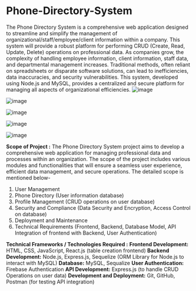 # Phone-Directory-System

The Phone Directory System is a comprehensive web application designed to streamline and 
simplify the management of organizational/staff/employee/client information within a 
company. This system will provide a robust platform for performing CRUD (Create, Read, 
Update, Delete) operations on professional data. As companies grow, the complexity of 
handling employee information, client information, staff data, and departmental 
management increases. Traditional methods, often reliant on spreadsheets or disparate 
software solutions, can lead to inefficiencies, data inaccuracies, and security vulnerabilities. 
This system, developed using Node.js and MySQL, provides a centralized and secure platform 
for managing all aspects of organizational efficiencies. 
![image](https://github.com/user-attachments/assets/184a5fc1-ed5a-4185-bfd3-2df983ac266b)

![image](https://github.com/user-attachments/assets/1d4d7a7b-f98d-4630-9e2b-07b69f646185)

![image](https://github.com/user-attachments/assets/6fd7c79e-2654-4d76-a2fc-183b0db42bc4)

![image](https://github.com/user-attachments/assets/65c5be0b-efd7-4f06-9854-f0b66d38b602)

![image](https://github.com/user-attachments/assets/e4d4e4c9-883f-453f-99b9-bcd1c87def10)


**Scope of Project :**
The Phone Directory System project aims to develop a comprehensive web application for 
managing professional data and processes within an organization. The scope of the project 
includes various modules and functionalities that will ensure a seamless user experience, 
efficient data management, and secure operations. The detailed scope is mentioned below- 
1. User Management 
2. Phone Directory (User information database) 
3. Profile Management (CRUD operations on user database) 
4. Security and Compliance (Data Security and Encryption, Access Control on database) 
5. Deployment and Maintenance 
6. Technical Requirements (Frontend, Backend, Database Model, API Integration of 
frontend with Backend, User Authentication)

**Technical Frameworks / Technologies Required :** 
**Frontend Development:** HTML, CSS, JavaScript, React.js (table creation frontend) 
**Backend Development:** Node.js, Express.js, Sequelize (ORM Library for Node.js to 
interact with MySQL) 
**Database:** MySQL, Sequalize 
**User Authentication:** Firebase Authentication 
**API Development:** Express.js (to handle CRUD Operations on user data) 
**Development and Deployment:** Git, GitHub, Postman (for testing API integration)
